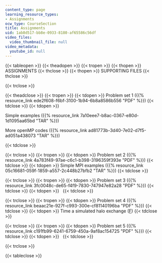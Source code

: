 ```yaml
---
content_type: page
learning_resource_types:
- Assignments
ocw_type: CourseSection
title: Assignments
uid: 1ab8d517-bb8e-0933-8180-af65586c56df
video_files:
  video_thumbnail_file: null
video_metadata:
  youtube_id: null
---
```


{{< tableopen >}}
{{< theadopen >}}
{{< tropen >}}
{{< thopen >}}
ASSIGNMENTS
{{< thclose >}}
{{< thopen >}}
SUPPORTING FILES
{{< thclose >}}

{{< trclose >}}

{{< theadclose >}}
{{< tropen >}}
{{< tdopen >}}
Problem set 1 ({{% resource_link ede2f608-f6bf-3100-1b94-6b8a8586b556 "PDF" %}})
{{< tdclose >}}
{{< tdopen >}}


Simple examples ({{% resource_link 7a10eee7-b8ac-0367-e80d-1d1095aa65bd "TAR" %}})

More openMP codes ({{% resource_link ad81773b-3d40-7e02-d7f5-ad051a438073 "TAR" %}})


{{< tdclose >}}

{{< trclose >}}
{{< tropen >}}
{{< tdopen >}}
Problem set 2 ({{% resource_link 4a783f49-97ae-c6c1-b398-3196359f393e "PDF" %}})
{{< tdclose >}}
{{< tdopen >}}
Simple MPI examples ({{% resource_link 05c16681-059f-1859-a557-2c448b27bfb2 "TAR" %}})
{{< tdclose >}}

{{< trclose >}}
{{< tropen >}}
{{< tdopen >}}
Problem set 3 ({{% resource_link 3fc0048c-de65-f4f9-7830-747947e82a28 "PDF" %}})
{{< tdclose >}}
{{< tdopen >}}
 
{{< tdclose >}}

{{< trclose >}}
{{< tropen >}}
{{< tdopen >}}
Problem set 4 ({{% resource_link beaac21e-927f-c993-300e-cf81140196ba "PDF" %}})
{{< tdclose >}}
{{< tdopen >}}
Time a simulated halo exchange ([F](/courses/earth-atmospheric-and-planetary-sciences/12-950-parallel-programming-for-multicore-machines-using-openmp-and-mpi-january-iap-2010/assignments/Halo.f))
{{< tdclose >}}

{{< trclose >}}
{{< tropen >}}
{{< tdopen >}}
Problem set 5 ({{% resource_link c191fb99-6241-6759-450a-9af8ac154725 "PDF" %}})
{{< tdclose >}}
{{< tdopen >}}
 
{{< tdclose >}}

{{< trclose >}}

{{< tableclose >}}